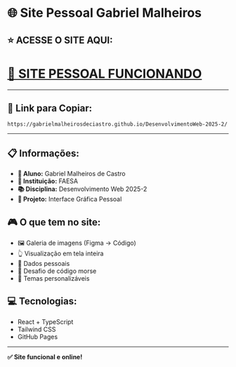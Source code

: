 # 🌐 Site Pessoal Gabriel Malheiros

## ⭐ **ACESSE O SITE AQUI:**

# **[🔗 SITE PESSOAL FUNCIONANDO](https://gabrielmalheirosdeciastro.github.io/DesenvolvimentoWeb-2025-2/)**

---

## 🔗 **Link para Copiar:**
```
https://gabrielmalheirosdeciastro.github.io/DesenvolvimentoWeb-2025-2/
```

---

## 📋 **Informações:**
- **👤 Aluno:** Gabriel Malheiros de Castro
- **🏫 Instituição:** FAESA  
- **📚 Disciplina:** Desenvolvimento Web 2025-2
- **🎯 Projeto:** Interface Gráfica Pessoal

## 🎮 **O que tem no site:**
- 🖼️ Galeria de imagens (Figma → Código)
- 👆 Visualização em tela inteira
- 👤 Dados pessoais
- 📡 Desafio de código morse
- 🎨 Temas personalizáveis

## 💻 **Tecnologias:**
- React + TypeScript
- Tailwind CSS
- GitHub Pages

---

**✅ Site funcional e online!**